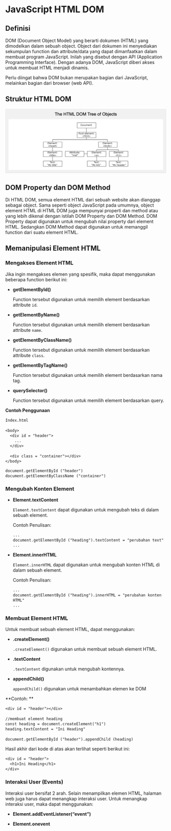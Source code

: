 # JavaScript HTML DOM

## Definisi
DOM (Document Object Model) yang berarti dokumen (HTML) yang dimodelkan dalam sebuah object. Object dari dokumen ini menyediakan sekumpulan function dan attribute/data yang dapat dimanfaatkan dalam membuat program JavaScript. Inilah yang disebut dengan API (Application Programming Interface). Dengan adanya DOM, JavaScript diberi akses untuk membuat HTML menjadi dinamis.

Perlu diingat bahwa DOM bukan merupakan bagian dari JavaScript, melainkan bagian dari browser (web API).

## Struktur HTML DOM

![HTML DOM](https://github.com/fiir09/Writing-and-Presentation-Test/blob/main/Module%2006%20-%20JavaScript%20Dasar/HTML%20DOM.png)

## DOM Property dan DOM Method

Di HTML DOM, semua element HTML dari sebuah website akan dianggap sebagai object. Sama seperti object JavaScript pada umumnya, object element HTML di HTML DOM juga mempunyai properti dan method atau yang lebih dikenal dengan istilah DOM Property dan DOM Method. DOM Property dapat digunakan untuk mengubah nilai property dari element HTML. Sedangkan DOM Method dapat digunakan untuk memanggil function dari suatu element HTML.

## Memanipulasi Element HTML

### Mengakses Element HTML

Jika ingin mengakses elemen yang spesifik, maka dapat menggunakan beberapa function berikut ini:

- **getElementById()**

  Function tersebut digunakan untuk memilih element berdasarkan attribute `id`.

- **getElementByName()**

  Function tersebut digunakan untuk memilih element berdasarkan attribute `name`.
  
- **getElementByClassName()**

  Function tersebut digunakan untuk memilih element berdasarkan attribute `class`.

- **getElementByTagName()**

  Function tersebut digunakan untuk memilih element berdasarkan nama tag.

- **querySelector()**

  Function tersebut digunakan untuk memilih element berdasarkan query.
 
 
**Contoh Penggunaan**

```
Index.html

<body>
  <div id = "header">
    ...
  </div>
  
  <div class = "container"></div>
</body>
```

```
document.getElementById ("header")
document.getElementByClassName ("container")
```

### Mengubah Konten Element

- **Element.textContent**

  `Element.textContent` dapat digunakan untuk mengubah teks di dalam sebuah element.
  
  Contoh Penulisan:
  
  ```
  ...
  document.getElementById ("heading").textContent = "perubahan text"
  ...
  ```

- **Element.innerHTML**

  `Element.innerHTML` dapat digunakan untuk mengubah konten HTML di dalam sebuah element.
  
  Contoh Penulisan:
  
  ```
  ...
  document.getElementById ("heading").innerHTML = "perubahan konten HTML"
  ...
  ```

### Membuat Element HTML

Untuk membuat sebuah element HTML, dapat menggunakan:

- **.createElement()**

  `.createElement()` digunakan untuk membuat sebuah element HTML.

- **.textContent**

  `.textContent` digunakan untuk mengubah kontennya.

- **appendChild()**

  `appendChild()` digunakan untuk menambahkan elemen ke DOM

**Contoh: **

```
<div id = "header"></div>

//membuat element heading
const heading = document.createElement("h1")
heading.textContent = "Ini Heading"

document.getElementById ("header").appendChild (heading)
```

Hasil akhir dari kode di atas akan terlihat seperti berikut ini:

```
<div id = "header">
  <h1>Ini Heading</h1>
</div>
```
### Interaksi User (Events)

Interaksi user bersifat 2 arah. Selain menampilkan elemen HTML, halaman web juga harus dapat menangkap interaksi user. Untuk menangkap interaksi user, maka dapat menggunakan:

- **Element.addEventListener(“event”)**

  

- **Element.onevent**

